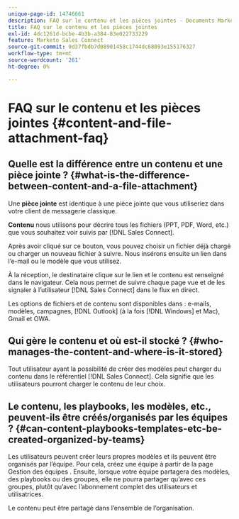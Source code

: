 ```yaml
---
unique-page-id: 14746661
description: FAQ sur le contenu et les pièces jointes - Documents Marketo - Documentation du produit
title: FAQ sur le contenu et les pièces jointes
exl-id: 4dc1261d-bcbe-4b3b-a384-83e022733229
feature: Marketo Sales Connect
source-git-commit: 0d37fbdb7d08901458c1744dc68893e155176327
workflow-type: tm+mt
source-wordcount: '261'
ht-degree: 0%

---
```


# FAQ sur le contenu et les pièces jointes {#content-and-file-attachment-faq}

## Quelle est la différence entre un contenu et une pièce jointe ? {#what-is-the-difference-between-content-and-a-file-attachment}

Une **pièce jointe** est identique à une pièce jointe que vous utiliseriez dans votre client de messagerie classique.

**Contenu** nous utilisons pour décrire tous les fichiers (PPT, PDF, Word, etc.) que vous souhaitez voir suivis par [!DNL Sales Connect].

Après avoir cliqué sur ce bouton, vous pouvez choisir un fichier déjà chargé ou charger un nouveau fichier à suivre. Nous insérons ensuite un lien dans l’e-mail ou le modèle que vous utilisez.

À la réception, le destinataire clique sur le lien et le contenu est renseigné dans le navigateur. Cela nous permet de suivre chaque page vue et de les signaler à l’utilisateur [!DNL Sales Connect] dans le flux en direct.

Les options de fichiers et de contenu sont disponibles dans : e-mails, modèles, campagnes, [!DNL Outlook] (à la fois [!DNL Windows] et Mac), Gmail et OWA.

## Qui gère le contenu et où est-il stocké ? {#who-manages-the-content-and-where-is-it-stored}

Tout utilisateur ayant la possibilité de créer des modèles peut charger du contenu dans le référentiel [!DNL Sales Connect]. Cela signifie que les utilisateurs pourront charger le contenu de leur choix.

## Le contenu, les playbooks, les modèles, etc., peuvent-ils être créés/organisés par les équipes ? {#can-content-playbooks-templates-etc-be-created-organized-by-teams}

Les utilisateurs peuvent créer leurs propres modèles et ils peuvent être organisés par l’équipe. Pour cela, créez une équipe à partir de la page Gestion des équipes . Ensuite, lorsque votre équipe partagera des modèles, des playbooks ou des groupes, elle ne pourra partager qu’avec ces groupes, plutôt qu’avec l’abonnement complet des utilisateurs et utilisatrices.

Le contenu peut être partagé dans l’ensemble de l’organisation.
